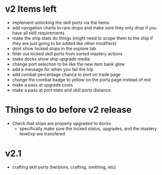 # v2 Items left
+ implement unlocking the skill ports via the items
+ add navigation charts to rare drops and make sure they only drop if you have all skill requirements
+ make the ship stats do things (might need to scope them to the ship if they are just going to be added like other modifiers)
+ dont show locked ships in the explore tab
+ filter out locked skill ports from sorted mastery actions
+ make docks show ship upgrade media
+ change port selection to be like the new item bank glow
+ add a message for when you fail the trip
+ add combat percentage chance to port on trade page
+ change the combat badge to yellow on the ports page instead of red
+ make a pass at upgrade costs
+ make a pass at port stats and skill ports distance

# Things to do before v2 release

- Check that ships are properly upgraded to docks
  - specifically make sure the locked status, upgrades, and the mastery level/xp are transfered

# v2.1
- crafting skill ports (herblore, crafting, smithing, etc)
